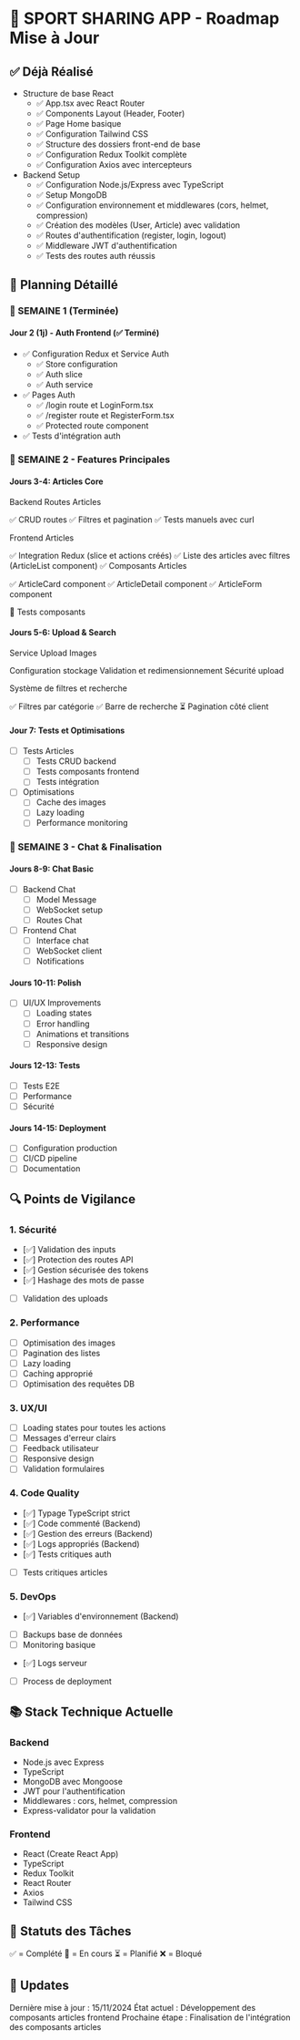 # 🚀 SPORT SHARING APP - Roadmap Mise à Jour

## ✅ Déjà Réalisé
- Structure de base React
  - ✅ App.tsx avec React Router
  - ✅ Components Layout (Header, Footer)
  - ✅ Page Home basique
  - ✅ Configuration Tailwind CSS
  - ✅ Structure des dossiers front-end de base
  - ✅ Configuration Redux Toolkit complète
  - ✅ Configuration Axios avec intercepteurs
- Backend Setup
  - ✅ Configuration Node.js/Express avec TypeScript
  - ✅ Setup MongoDB
  - ✅ Configuration environnement et middlewares (cors, helmet, compression)
  - ✅ Création des modèles (User, Article) avec validation
  - ✅ Routes d'authentification (register, login, logout)
  - ✅ Middleware JWT d'authentification
  - ✅ Tests des routes auth réussis

## 📅 Planning Détaillé

### 🎯 SEMAINE 1 (Terminée)

#### Jour 2 (1j) - Auth Frontend (✅ Terminé)
- ✅ Configuration Redux et Service Auth
  - ✅ Store configuration
  - ✅ Auth slice
  - ✅ Auth service
- ✅ Pages Auth
  - ✅ /login route et LoginForm.tsx
  - ✅ /register route et RegisterForm.tsx
  - ✅ Protected route component
- ✅ Tests d'intégration auth

### 🎯 SEMAINE 2 - Features Principales

#### Jours 3-4: Articles Core
Backend Routes Articles

✅ CRUD routes
✅ Filtres et pagination
✅ Tests manuels avec curl


Frontend Articles

✅ Integration Redux (slice et actions créés)
✅ Liste des articles avec filtres (ArticleList component)
✅ Composants Articles

✅ ArticleCard component
✅ ArticleDetail component
✅ ArticleForm component


🔄 Tests composants

#### Jours 5-6: Upload & Search
 Service Upload Images

 Configuration stockage
 Validation et redimensionnement
 Sécurité upload


 Système de filtres et recherche

✅ Filtres par catégorie
✅ Barre de recherche
⏳ Pagination côté client

#### Jour 7: Tests et Optimisations
- [ ] Tests Articles
  - [ ] Tests CRUD backend
  - [ ] Tests composants frontend
  - [ ] Tests intégration
- [ ] Optimisations
  - [ ] Cache des images
  - [ ] Lazy loading
  - [ ] Performance monitoring

### 🎯 SEMAINE 3 - Chat & Finalisation

#### Jours 8-9: Chat Basic
- [ ] Backend Chat
  - [ ] Model Message
  - [ ] WebSocket setup
  - [ ] Routes Chat
- [ ] Frontend Chat
  - [ ] Interface chat
  - [ ] WebSocket client
  - [ ] Notifications

#### Jours 10-11: Polish
- [ ] UI/UX Improvements
  - [ ] Loading states
  - [ ] Error handling
  - [ ] Animations et transitions
  - [ ] Responsive design

#### Jours 12-13: Tests
- [ ] Tests E2E
- [ ] Performance
- [ ] Sécurité

#### Jours 14-15: Deployment
- [ ] Configuration production
- [ ] CI/CD pipeline
- [ ] Documentation

## 🔍 Points de Vigilance

### 1. Sécurité
- [✅] Validation des inputs
- [✅] Protection des routes API
- [✅] Gestion sécurisée des tokens
- [✅] Hashage des mots de passe
- [ ] Validation des uploads

### 2. Performance
- [ ] Optimisation des images
- [ ] Pagination des listes
- [ ] Lazy loading
- [ ] Caching approprié
- [ ] Optimisation des requêtes DB

### 3. UX/UI
- [ ] Loading states pour toutes les actions
- [ ] Messages d'erreur clairs
- [ ] Feedback utilisateur
- [ ] Responsive design
- [ ] Validation formulaires

### 4. Code Quality
- [✅] Typage TypeScript strict
- [✅] Code commenté (Backend)
- [✅] Gestion des erreurs (Backend)
- [✅] Logs appropriés (Backend)
- [✅] Tests critiques auth
- [ ] Tests critiques articles

### 5. DevOps
- [✅] Variables d'environnement (Backend)
- [ ] Backups base de données
- [ ] Monitoring basique
- [✅] Logs serveur
- [ ] Process de deployment

## 📚 Stack Technique Actuelle

### Backend
- Node.js avec Express
- TypeScript
- MongoDB avec Mongoose
- JWT pour l'authentification
- Middlewares : cors, helmet, compression
- Express-validator pour la validation

### Frontend
- React (Create React App)
- TypeScript
- Redux Toolkit
- React Router
- Axios
- Tailwind CSS

## 📝 Statuts des Tâches
✅ = Complété
🔄 = En cours
⏳ = Planifié
❌ = Bloqué

## 🔄 Updates
Dernière mise à jour : 15/11/2024
État actuel : Développement des composants articles frontend
Prochaine étape : Finalisation de l'intégration des composants articles